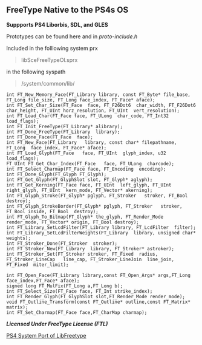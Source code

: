 
## FreeType Native to the PS4s OS

**Suppports PS4 Liborbis, SDL, and GLES**

Prototypes can be found here and in *proto-include.h*

Included in the folllowing system prx
>libSceFreeTypeOl.sprx

in the following syspath
>/system/common/lib/



```void FT_Set_Transform (FT_Face face, FT_Matrix* matrix, FT_Vector* delta);
int FT_New_Memory_Face(FT_Library library, const FT_Byte* file_base, FT_Long file_size, FT_Long face_index, FT_Face* aface);
int FT_Set_Char_Size(FT_Face  face, FT_F26Dot6  char_width, FT_F26Dot6 char_height, FT_UInt horz_resolution, FT_UInt  vert_resolution);
int FT_Load_Char(FT_Face face, FT_ULong  char_code, FT_Int32 load_flags);
int FT_Init_FreeType(FT_Library* alibrary);
int FT_Done_FreeType(FT_Library  library);
int FT_Done_Face(FT_Face  face);
int FT_New_Face(FT_Library   library, const char* filepathname, FT_Long  face_index, FT_Face* aface);
int FT_Load_Glyph(FT_Face   face, FT_UInt  glyph_index, u32 load_flags); 
FT_UInt FT_Get_Char_Index(FT_Face   face, FT_ULong  charcode);
int FT_Select_Charmap(FT_Face face, FT_Encoding  encoding);
int FT_Done_Glyph(FT_Glyph FT_Glyph);
int FT_Get_Glyph(FT_GlyphSlot slot, FT_Glyph* aglyph);
int FT_Get_Kerning(FT_Face face, FT_UInt  left_glyph, FT_UInt  right_glyph, FT_UInt  kern_mode, FT_Vector* akerning);
int FT_Glyph_Stroke(FT_Glyph* pglyph, FT_Stroker   stroker, FT_Bool  destroy);
int FT_Glyph_StrokeBorder(FT_Glyph* pglyph, FT_Stroker   stroker, FT_Bool inside, FT_Bool  destroy);
int FT_Glyph_To_Bitmap(FT_Glyph* the_glyph, FT_Render_Mode  render_mode, FT_Vector* origin, FT_Bool destroy);
int FT_Library_SetLcdFilter(FT_Library library, FT_LcdFilter  filter);
int FT_Library_SetLcdFilterWeights(FT_Library  library, unsigned char* weights);
int FT_Stroker_Done(FT_Stroker  stroker);
int FT_Stroker_New(FT_Library  library, FT_Stroker* astroker);
int FT_Stroker_Set(FT_Stroker stroker, FT_Fixed  radius, FT_Stroker_LineCap   line_cap, FT_Stroker_LineJoin  line_join, FT_Fixed  miter_limit);

int FT_Open_Face(FT_Library library,const FT_Open_Args* args,FT_Long face_index,FT_Face* aface);
signed long FT_MulFix(FT_Long a,FT_Long b);
int FT_Select_Size(FT_Face face, FT_Int strike_index);
int FT_Render_Glyph(FT_GlyphSlot slot,FT_Render_Mode render_mode);
void FT_Outline_Transform(const FT_Outline* outline,const FT_Matrix* matrix);
int FT_Set_Charmap(FT_Face face,FT_CharMap charmap);
```


***Licensed Under FreeType License (FTL)***

[PS4 System Port of LibFreetype](https://www.freetype.org/)

